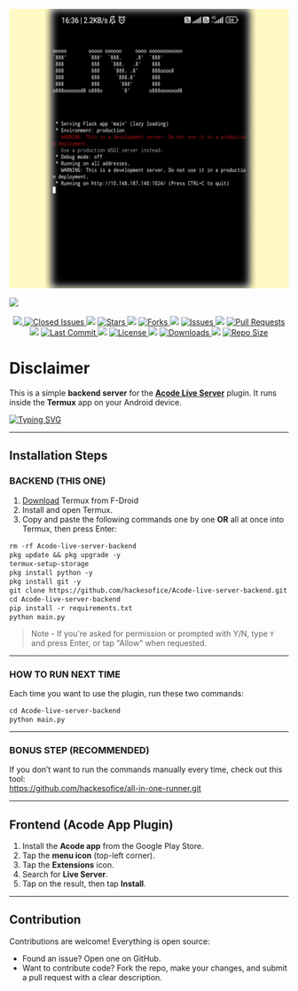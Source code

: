 <p align="centre">
  <a href="">
  <img src="https://raw.githubusercontent.com/hackesofice/Z/refs/heads/main/Live-Server-backend/Live.jpg" alt="Live server img">
</p>

![](https://readme-typing-svg.demolab.com?font=Fira+Code&size=28&duration=3000&pause=1000&color=C084FC&center=true&vCenter=true&width=705&lines=🚀+Acode+Live+Server+Plugin+by+Hackesofice;💻+Live+Preview+for+HTML+on+Android;🌐+Open+Source+and+Free+Forever!)



  
  <p align="center">
        <img src="https://media.giphy.com/media/2wYFfJR9uZoOs/giphy.gif" height="25">
        <a href="https://github.com/hackesofice/Acode-live-server-backend/issues?q=is%3Aissue+is%3Aclosed">
          <img alt="Closed Issues" src="https://img.shields.io/github/issues-closed/hackesofice/Acode-live-server-backend?style=for-the-badge&color=3cb371&logo=checkmarx">
        </a>
    <img src="https://media.giphy.com/media/l2JHRhAtnJSDNJ2py/giphy.gif" height="25">
    <a href="https://github.com/hackesofice/Acode-live-server-backend/stargazers">
      <img alt="Stars" src="https://img.shields.io/github/stars/hackesofice/Acode-live-server-backend?style=for-the-badge&color=ffd700&logo=github">
    </a>
    <img src="https://media.giphy.com/media/d31vTpVi1LAcDvdm/giphy.gif" height="25">
    <a href="https://github.com/hackesofice/Acode-live-server-backend/network">
      <img alt="Forks" src="https://img.shields.io/github/forks/hackesofice/Acode-live-server-backend?style=for-the-badge&color=ff7f50&logo=git">
    </a>
    <img src="https://media.giphy.com/media/LmNwrBhejkK9EFP504/giphy.gif" height="25">
    <a href="https://github.com/hackesofice/Acode-live-server-backend/issues">
      <img alt="Issues" src="https://img.shields.io/github/issues/hackesofice/Acode-live-server-backend?style=for-the-badge&color=00bfff&logo=bugatti">
    </a>
    <img src="https://media.giphy.com/media/W5T1OR1XEDaXS/giphy.gif" height="25">
    <a href="https://github.com/hackesofice/Acode-live-server/pulls">
      <img alt="Pull Requests" src="https://img.shields.io/github/issues-pr/hackesofice/Acode-live-server-backend?style=for-the-badge&color=9370db&logo=githubactions">
    </a>
    <img src="https://media.giphy.com/media/U3qYN8S0j3bpK/giphy.gif" height="25">
    <a href="https://github.com/hackesofice/Acode-live-server-backend/commits/main">
      <img alt="Last Commit" src="https://img.shields.io/github/last-commit/hackesofice/Acode-live-server-backend?style=for-the-badge&color=32cd32&logo=clockify">
    </a>
    <img src="https://media.giphy.com/media/3oEjI5VtIhHvK37WYo/giphy.gif" height="25">
    <a href="https://github.com/hackesofice/Acode-live-server-backend/blob/main/LICENSE">
      <img alt="License" src="https://img.shields.io/github/license/hackesofice/Acode-live-server-backend?style=for-the-badge&color=ff69b4&logo=open-source-initiative">
    </a>
    <img src="https://media.giphy.com/media/SuV6PMf5dUvvW/giphy.gif" height="25">
    <a href="https://acode.app/plugin/liveserver">
      <img alt="Downloads" src="https://img.shields.io/badge/dynamic/json?url=https%3A%2F%2Facode.app%2Fapi%2Fplugin%2Fliveserver&query=downloads&style=for-the-badge&label=Downloads&labelColor=363a4f&color=c084fc&logo=download">
    </a>
    <img src="https://media.giphy.com/media/j5QcmXoFWlYJk/giphy.gif" height="25">
    <a href="https://github.com/hackesofice/Acode-live-server-backend">
      <img alt="Repo Size" src="https://img.shields.io/github/repo-size/hackesofice/Acode-live-server-backend?style=for-the-badge&color=00ced1&logo=files">
    </a>
  </p>



# Disclaimer

This is a simple **backend server** for the **<a href="https://acode.app/plugin/liveserver">Acode Live Server</a>** plugin. It runs inside the **Termux** app on your Android device.

[![Typing SVG](https://readme-typing-svg.demolab.com?font=Fira+Code&weight=700&duration=4000&pause=1000&center=true&vCenter=true&width=435&lines=HEY+DEAR+WELCOME+TO+THE+REPOSITORY+;PLEASE+DON'T+FORGET+TO+STAR+%E2%AD%90+US;REPORT+FOR+ANY+ISSUES+;FOLLOW+US+ON+YOUTUBE;USE+100%+FREE+)](https://git.io/typing-svg)

---

## Installation Steps

### BACKEND (THIS ONE)

1. <a href="https://f-droid.org/repo/com.termux_1000.apk">Download</a> Termux from F-Droid  
2. Install and open Termux.  
3. Copy and paste the following commands one by one **OR** all at once into Termux, then press Enter:

```
rm -rf Acode-live-server-backend
pkg update && pkg upgrade -y
termux-setup-storage
pkg install python -y
pkg install git -y
git clone https://github.com/hackesofice/Acode-live-server-backend.git
cd Acode-live-server-backend
pip install -r requirements.txt
python main.py
```

> Note - If you're asked for permission or prompted with Y/N, type `Y` and press Enter, or tap "Allow" when requested.

---

### HOW TO RUN NEXT TIME

Each time you want to use the plugin, run these two commands:

```
cd Acode-live-server-backend
python main.py
```

---

### BONUS STEP (RECOMMENDED)

If you don’t want to run the commands manually every time, check out this tool:  
<a href="https://github.com/hackesofice/all-in-one-runner.git">https://github.com/hackesofice/all-in-one-runner.git</a>

---

## Frontend (Acode App Plugin)

1. Install the **Acode app** from the Google Play Store.  
2. Tap the **menu icon** (top-left corner).  
3. Tap the **Extensions** icon.  
4. Search for **Live Server**.  
5. Tap on the result, then tap **Install**.

---

## Contribution

Contributions are welcome! Everything is open source:  
- Found an issue? Open one on GitHub.  
- Want to contribute code? Fork the repo, make your changes, and submit a pull request with a clear description.
